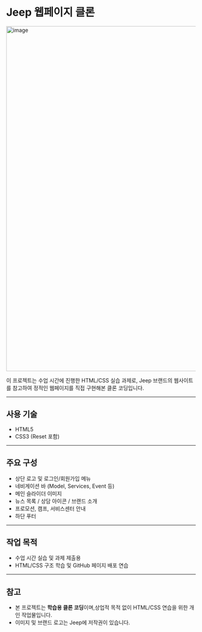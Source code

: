 # Jeep 웹페이지 클론

<img width="1920" height="918" alt="image" src="https://github.com/user-attachments/assets/c68ad8ea-47a8-457a-a2c8-1308eeceb072" />

이 프로젝트는 수업 시간에 진행한 HTML/CSS 실습 과제로,
Jeep 브랜드의 웹사이트를 참고하여 정적인 웹페이지를 직접 구현해본 클론 코딩입니다.

---

## 사용 기술

- HTML5
- CSS3 (Reset 포함)

---

## 주요 구성

- 상단 로고 및 로그인/회원가입 메뉴
- 네비게이션 바 (Model, Services, Event 등)
- 메인 슬라이더 이미지
- 뉴스 목록 / 상담 아이콘 / 브랜드 소개
- 프로모션, 캠프, 서비스센터 안내
- 하단 푸터

---

## 작업 목적

- 수업 시간 실습 및 과제 제출용
- HTML/CSS 구조 학습 및 GitHub 페이지 배포 연습

---

## 참고

- 본 프로젝트는 **학습용 클론 코딩**이며,상업적 목적 없이 HTML/CSS 연습을 위한 개인 작업물입니다.
- 이미지 및 브랜드 로고는 Jeep에 저작권이 있습니다.
